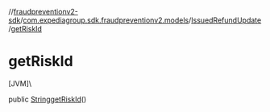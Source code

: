 //[fraudpreventionv2-sdk](../../../index.md)/[com.expediagroup.sdk.fraudpreventionv2.models](../index.md)/[IssuedRefundUpdate](index.md)/[getRiskId](get-risk-id.md)

# getRiskId

[JVM]\

public [String](https://docs.oracle.com/javase/8/docs/api/java/lang/String.html)[getRiskId](get-risk-id.md)()
